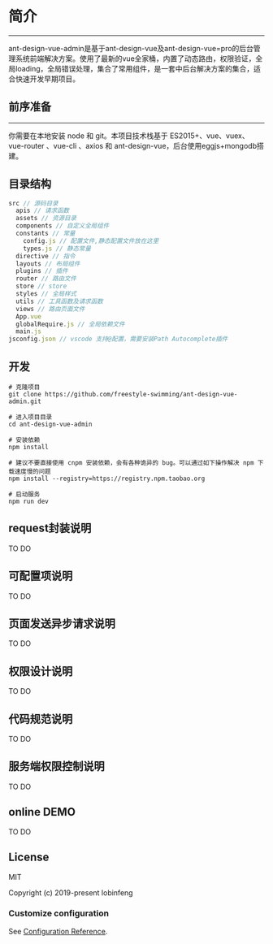# 简介
---
ant-design-vue-admin是基于ant-design-vue及ant-design-vue=pro的后台管理系统前端解决方案。使用了最新的vue全家桶，内置了动态路由，权限验证，全局loading，全局错误处理，集合了常用组件，是一套中后台解决方案的集合，适合快速开发早期项目。

## 前序准备
---
你需要在本地安装 node 和 git。本项目技术栈基于 ES2015+、vue、vuex、vue-router 、vue-cli 、axios 和 ant-design-vue，后台使用eggjs+mongodb搭建。
## 目录结构
```javascript
src // 源码目录 
  apis // 请求函数
  assets // 资源目录
  components // 自定义全局组件
  constants // 常量
    config.js // 配置文件,静态配置文件放在这里
    types.js // 静态常量
  directive // 指令
  layouts // 布局组件
  plugins // 插件
  router // 路由文件
  store // store
  styles // 全局样式
  utils // 工具函数及请求函数
  views // 路由页面文件
  App.vue 
  globalRequire.js // 全局依赖文件
  main.js
jsconfig.json // vscode 支持@配置，需要安装Path Autocomplete插件
```
## 开发 
```
# 克隆项目
git clone https://github.com/freestyle-swimming/ant-design-vue-admin.git

# 进入项目目录
cd ant-design-vue-admin

# 安装依赖
npm install

# 建议不要直接使用 cnpm 安装依赖，会有各种诡异的 bug。可以通过如下操作解决 npm 下载速度慢的问题
npm install --registry=https://registry.npm.taobao.org

# 启动服务
npm run dev
```
## request封装说明
TO DO
## 可配置项说明
TO DO
## 页面发送异步请求说明
TO DO
## 权限设计说明
TO DO
## 代码规范说明
TO DO
## 服务端权限控制说明
TO DO
## online DEMO
TO DO
## License
MIT

Copyright (c) 2019-present lobinfeng
### Customize configuration
See [Configuration Reference](https://cli.vuejs.org/config/).
